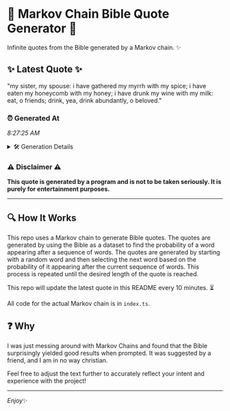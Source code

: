 # 📖 Markov Chain Bible Quote Generator 📖

Infinite quotes from the Bible generated by a Markov chain. ✨

## ✨ Latest Quote ✨
"my sister, my spouse: i have gathered my myrrh with my spice; i have eaten my honeycomb with my honey; i have drunk my wine with my milk: eat, o friends; drink, yea, drink abundantly, o beloved."

### ⏰ Generated At
*8:27:25 AM*

<details>
    <summary>🛠️ Generation Details</summary>
    <p>
        <strong>🌱 Seed:</strong> my<br>
        <strong>🔄 Iterations:</strong> 36<br>
        <strong>📜 Context History:</strong><br>[ my ]: sister,<br>[ my, sister, ]: my<br>[ my, sister,, my ]: spouse:<br>[ my, sister,, my, spouse: ]: i<br>[ my, sister,, my, spouse:, i ]: have<br>[ my, sister,, my, spouse:, i, have ]: gathered<br>[ sister,, my, spouse:, i, have, gathered ]: my<br>[ my, spouse:, i, have, gathered, my ]: myrrh<br>[ spouse:, i, have, gathered, my, myrrh ]: with<br>[ i, have, gathered, my, myrrh, with ]: my<br>[ have, gathered, my, myrrh, with, my ]: spice;<br>[ gathered, my, myrrh, with, my, spice; ]: i<br>[ my, myrrh, with, my, spice;, i ]: have<br>[ myrrh, with, my, spice;, i, have ]: eaten<br>[ with, my, spice;, i, have, eaten ]: my<br>[ my, spice;, i, have, eaten, my ]: honeycomb<br>[ spice;, i, have, eaten, my, honeycomb ]: with<br>[ i, have, eaten, my, honeycomb, with ]: my<br>[ have, eaten, my, honeycomb, with, my ]: honey;<br>[ eaten, my, honeycomb, with, my, honey; ]: i<br>[ my, honeycomb, with, my, honey;, i ]: have<br>[ honeycomb, with, my, honey;, i, have ]: drunk<br>[ with, my, honey;, i, have, drunk ]: my<br>[ my, honey;, i, have, drunk, my ]: wine<br>[ honey;, i, have, drunk, my, wine ]: with<br>[ i, have, drunk, my, wine, with ]: my<br>[ have, drunk, my, wine, with, my ]: milk:<br>[ drunk, my, wine, with, my, milk: ]: eat,<br>[ my, wine, with, my, milk:, eat, ]: o<br>[ wine, with, my, milk:, eat,, o ]: friends;<br>[ with, my, milk:, eat,, o, friends; ]: drink,<br>[ my, milk:, eat,, o, friends;, drink, ]: yea,<br>[ milk:, eat,, o, friends;, drink,, yea, ]: drink<br>[ eat,, o, friends;, drink,, yea,, drink ]: abundantly,<br>[ o, friends;, drink,, yea,, drink, abundantly, ]: o<br>[ friends;, drink,, yea,, drink, abundantly,, o ]: beloved.<br>
    </p>
</details>

### ⚠️ Disclaimer ⚠️
**This quote is generated by a program and is not to be taken seriously. It is purely for entertainment purposes.**

---

## 🔍 How It Works

This repo uses a Markov chain to generate Bible quotes. The quotes are generated by using the Bible as a dataset to find the probability of a word appearing after a sequence of words. The quotes are generated by starting with a random word and then selecting the next word based on the probability of it appearing after the current sequence of words. This process is repeated until the desired length of the quote is reached.

This repo will update the latest quote in this README every 10 minutes. ⏳

All code for the actual Markov chain is in `index.ts`.

## ❓ Why

I was just messing around with Markov Chains and found that the Bible surprisingly yielded good results when prompted. 
It was suggested by a friend, and I am in no way christian.

Feel free to adjust the text further to accurately reflect your intent and experience with the project!

---

*Enjoy*✨
